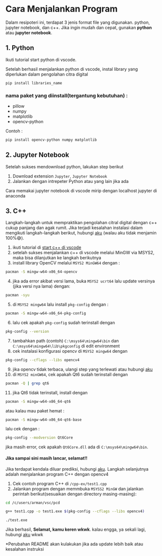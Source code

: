 # Cara Menjalankan Program

Dalam resipoteri ini, terdapat 3 jenis format file yang digunakan. python, jupyter notebook, dan c++. Jika ingin mudah dan cepat, gunakan **python** atau **jupyter notebook**.


## 1. Python
Ikuti tutorial start python di vscode.

Setelah berhasil menjalankan python di vscode, instal library yang diperlukan dalam pengolahan citra digital

```bash
pip install libraries_name
```

### nama paket yang diinstall(tergantung kebutuhan) :
- pillow
- numpy
- matplotlib
- opencv-python

Contoh :

```bash
pip install opencv-python numpy matplotlib
```


## 2. Jupyter Notebook
Setelah sukses mendownload python, lakukan step berikut

1. Download extension `Jupyter`, `Jupyter Notebook`
2. Jalankan dengan intrepeter Python atau yang lain jika ada

Cara memakai jupyter notebook di vscode mirip dengan localhost jupyter di anaconda


## 3. C++

Langkah-langkah untuk mempraktikan pengolahan citral digital dengan c++ cukup panjang dan agak rumit. Jika terjadi kesalahan instalasi dalam mengikuti langkah-langkah berikut, hubungi [aku](https://api.whatsapp.com/send/?phone=6285859817176&text&type=phone_number&app_absent=0) (walau aku tidak menjamin 100%😅).

1. ikuti tutorial di [start c++ di vscode](https://code.visualstudio.com/docs/cpp/config-mingw#_installing-the-mingww64-toolchain)
2. setelah sukses menjalankan c++ di vscode melalui MinGW via MSYS2, maka bisa dilanjutkan ke langkah berikutnya
3. install library OpenCV melalui `MSYS2 MinGW64` dengan :
```bash
pacman -S mingw-w64-x86_64-opencv
```
4. jika ada error akibat versi lama, buka `MSYS2 ucrt64` lalu update versinya (jika versi nya lama) dengan:
```bash
pacman -syu
```
5. di `MSYS2 mingw64` lalu install `pkg-config` dengan :
```bash
pacman -S mingw-w64-x86_64-pkg-config
```
6. lalu cek apakah `pkg-config` sudah terinstall dengan 
```bash
pkg-config --version
```
7. tambahkan path (contoh) `C:\msys64\mingw64\bin` dan `C:\msys64\mingw64\lib\pkgconfig` di edit environment
8. cek instalasi konfigurasi opencv di `MSYS2 mingw64` dengan 
```bash
pkg-config --cflags --libs opencv4
```
9. jika opencv tidak terbaca, ulangi step yang terlewati atau hubungi [aku](https://api.whatsapp.com/send/?phone=6285859817176&text&type=phone_number&app_absent=0)
10. di `MSYS2 minGW64`, cek apakah Qt6 sudah terinstall dengan 
```bash
pacman -Q | grep qt6
```
11. jika Qt6 tidak terinstall, install dengan 
```bash
pacman -S mingw-w64-x86_64-qt6
```
atau kalau mau paket hemat :
```bash
pacman -S mingw-w64-x86_64-qt6-base
```
lalu cek dengan :
```bash
pkg-config --modversion Qt6Core
```
jika masih error, cek apakah `Qt6Core.dll` ada di `C:\msys64\mingw64\bin`. 


#### Jika sampai sini masih lancar, selamat!!
Jika terdapat kendala diluar prediksi, hubungi [aku](https://api.whatsapp.com/send/?phone=6285859817176&text&type=phone_number&app_absent=0). Langkah selanjutnya adalah menjalankan program C++ dengan opencv4

1. Cek contoh program C++ di `/cpp-ex/test1.cpp`
2. Jalankan program dengan memmbuka `MSYSS2 MinGW` dan jalankan perintah berikut(sesuaikan dengan directory masing-masing):
```bash
cd /c/users/arman/vsc/pcd
```
```bash
g++ test1.cpp -o test1.exe $(pkg-config --cflags --libs opencv4)
```
```bash
./test.exe
```

Jika berhasil, **Selamat, kamu keren wkwk**. kalau engga, ya sekali lagi, hubungi [aku](https://api.whatsapp.com/send/?phone=6285859817176&text&type=phone_number&app_absent=0) wkwk

*Perubahan README akan kulakukan jika ada update lebih baik atau kesalahan instruksi